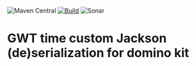 ![Maven Central](https://img.shields.io/maven-central/v/org.jresearch.gwt.time.jackson/org.jresearch.gwt.time.jackson.processor)
[![Build](https://github.com/hortonolite/gwt-time-jackson/actions/workflows/BuildSnapshot.yml/badge.svg)](https://github.com/hortonolite/gwt-time-jackson/actions/workflows/BuildSnapshot.yml)
![Sonar](https://img.shields.io/sonar/quality_gate/hortonolite_gwt-time-jackson?server=https%3A%2F%2Fsonarcloud.io)

# GWT time custom Jackson (de)serialization for domino kit

